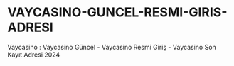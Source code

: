 # VAYCASINO-GUNCEL-RESMI-GIRIS-ADRESI
Vaycasino : Vaycasino Güncel - Vaycasino Resmi Giriş - Vaycasino Son Kayıt Adresi 2024
